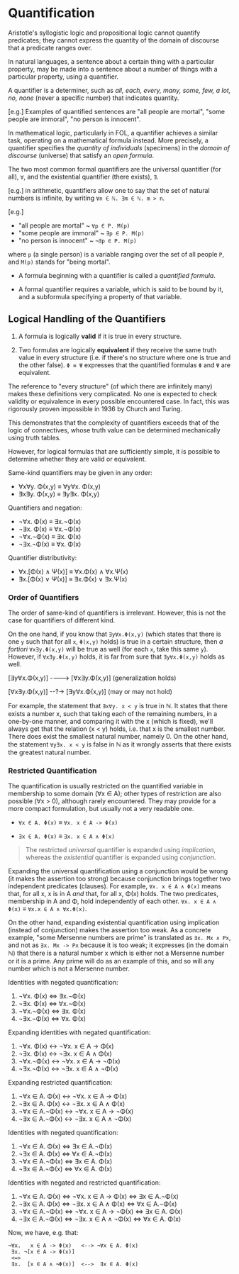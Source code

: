 # Quantification

Aristotle's syllogistic logic and propositional logic cannot quantify predicates; they cannot express the quantity of the domain of discourse that a predicate ranges over.

In natural languages, a sentence about a certain thing with a particular property, may be made into a sentence about a number of things with a particular property, using a quantifier.

A quantifier is a determiner, such as *all, each, every, many, some, few, a lot, no, none* (never a specific number) that indicates quantity.

[e.g.] Examples of quantified sentences are "all people are mortal", "some people are immoral", "no person is innocent".

In mathematical logic, particularly in FOL, a quantifier achieves a similar task, operating on a mathematical formula instead. More precisely, a quantifier specifies the *quantity of individuals* (specimens) in the *domain of discourse* (universe) that satisfy an *open formula*.


The two most common formal quantifiers are the universal quantifier (for all), `∀`, and the existential quantifier (there exists), `∃`.

[e.g.] in arithmetic, quantifiers allow one to say that the set of natural numbers is infinite, by writing `∀n ∈ ℕ. ∃m ∈ ℕ. m > n`.

[e.g.]
- "all people are mortal"   ~ `∀p ∈ P. M(p)`
- "some people are immoral" ~ `∃p ∈ P. M(p)`
- "no person is innocent"   ~ `¬∃p ∈ P. M(p)`

where `p` (a single person) is a variable ranging over the set of all people `P`, and `M(p)` stands for "being mortal".


* A formula beginning with a quantifier is called a *quantified formula*.

* A formal quantifier requires a variable, which is said to be bound by it, and a subformula specifying a property of that variable.



## Logical Handling of the Quantifiers

1. A formula is logically **valid** if it is true in every structure.

2. Two formulas are logically **equivalent** if they receive the same truth value in every structure (i.e. if there's no structure where one is true and the other false). `Φ ≡ Ψ` expresses that the quantified formulas `Φ` and `Ψ` are equivalent.

The reference to "every structure" (of which there are infinitely many) makes these definitions very complicated. No one is expected to check validity or equivalence in every possible encountered case. In fact, this was rigorously proven impossible in 1936 by Church and Turing.

This demonstrates that the complexity of quantifiers exceeds that of the logic of connectives, whose truth value can be determined mechanically using truth tables.

However, for logical formulas that are sufficiently simple, it is possible to determine whether they are valid or equivalent.

Same-kind quantifiers may be given in any order:
* ∀x∀y. Φ(x,y) ≡ ∀y∀x. Φ(x,y)
* ∃x∃y. Φ(x,y) ≡ ∃y∃x. Φ(x,y)

Quantifiers and negation:
* ¬∀x. Φ(x) ≡ ∃x.¬Φ(x)
* ¬∃x. Φ(x) ≡ ∀x.¬Φ(x)
* ¬∀x.¬Φ(x) ≡ ∃x. Φ(x)
* ¬∃x.¬Φ(x) ≡ ∀x. Φ(x)

Quantifier distributivity:
* ∀x.[Φ(x) ∧ Ψ(x)] ≡ ∀x.Φ(x) ∧ ∀x.Ψ(x)
* ∃x.[Φ(x) ∨ Ψ(x)] ≡ ∃x.Φ(x) ∨ ∃x.Ψ(x)


### Order of Quantifiers

The order of same-kind of quantifiers is irrelevant. However, this is not the case for quantifiers of different kind.

On the one hand, if you know that `∃y∀x.Φ(x,y)` (which states that there is one `y` such that for all `x`, `Φ(x,y)` holds) is true in a certain structure, then *a fortiori* `∀x∃y.Φ(x,y)` will be true as well (for each `x`, take this same `y`). However, if `∀x∃y.Φ(x,y)` holds, it is far from sure that `∃y∀x.Φ(x,y)` holds as well.

[∃y∀x.Φ(x,y)] ----> [∀x∃y.Φ(x,y)] (generalization holds)

[∀x∃y.Φ(x,y)] --?-> [∃y∀x.Φ(x,y)] (may or may not hold)

For example, the statement that `∃x∀y. x < y` is true in ℕ. It states that there exists a number x, such that taking each of the remaining numbers, in a one-by-one manner, and comparing it with the x (which is fixed), we'll always get that the relation (x < y) holds, i.e. that x is the smallest number. There does exist the smallest natural number, namely 0. On the other hand, the statement `∀y∃x. x < y` is false in ℕ as it wrongly asserts that there exists the greatest natural number.


### Restricted Quantification

The quantification is usually restricted on the quantified variable in membership to some domain (∀x ∈ A); other types of restriction are also possible (∀x > 0), although rarely encountered. They may provide for a more compact formulation, but usually not a very readable one.

* `∀x ∈ A. Φ(x)` ≡ `∀x. x ∈ A -> Φ(x)`

* `∃x ∈ A. Φ(x)` ≡ `∃x. x ∈ A ∧ Φ(x)`

> The restricted *universal* quantifier is expanded using *implication*, whereas the *existential* quantifier is expanded using *conjunction*.

Expanding the universal quantification using a conjunction would be wrong (it makes the assertion too strong) because conjunction brings together two independent predicates (clauses). For example, `∀x. x ∈ A ∧ Φ(x)` means that, for all x, x is in A *and* that, for all x, Φ(x) holds. The two predicates, membership in A and Φ, hold independently of each other. `∀x. x ∈ A ∧ Φ(x)` ≡ `∀x.x ∈ A ∧ ∀x.Φ(x)`.

On the other hand, expanding existential quantification using implication (instead of conjunction) makes the assertion too weak. As a concrete example, "some Mersenne numbers are prime" is translated as `∃x. Mx ∧ Px`, and not as `∃x. Mx -> Px` because it is too weak; it expresses (in the domain ℕ) that there is a natural number x which is either not a Mersenne number or it is a prime. Any prime will do as an example of this, and so will any number which is not a Mersenne number.

Identities with negated quantification:
1. ¬∀x. Φ(x) <=> ∃x.¬Φ(x)
2. ¬∃x. Φ(x) <=> ∀x.¬Φ(x)
3. ¬∀x.¬Φ(x) <=> ∃x. Φ(x)
4. ¬∃x.¬Φ(x) <=> ∀x. Φ(x)

Expanding identities with negated quantification:
1. ¬∀x. Φ(x) <-> ¬∀x. x ∈ A ->  Φ(x)
2. ¬∃x. Φ(x) <-> ¬∃x. x ∈ A  ∧  Φ(x)
3. ¬∀x.¬Φ(x) <-> ¬∀x. x ∈ A -> ¬Φ(x)
4. ¬∃x.¬Φ(x) <-> ¬∃x. x ∈ A  ∧ ¬Φ(x)

Expanding restricted quantification:
1. ¬∀x ∈ A. Φ(x) <-> ¬∀x. x ∈ A ->  Φ(x)
2. ¬∃x ∈ A. Φ(x) <-> ¬∃x. x ∈ A  ∧  Φ(x)
3. ¬∀x ∈ A.¬Φ(x) <-> ¬∀x. x ∈ A -> ¬Φ(x)
4. ¬∃x ∈ A.¬Φ(x) <-> ¬∃x. x ∈ A  ∧ ¬Φ(x)

Identities with negated quantification:
1. ¬∀x ∈ A. Φ(x) <=> ∃x ∈ A.¬Φ(x)
2. ¬∃x ∈ A. Φ(x) <=> ∀x ∈ A.¬Φ(x)
3. ¬∀x ∈ A.¬Φ(x) <=> ∃x ∈ A. Φ(x)
4. ¬∃x ∈ A.¬Φ(x) <=> ∀x ∈ A. Φ(x)

Identities with negated and restricted quantification:
1. ¬∀x ∈ A. Φ(x) <=> ¬∀x. x ∈ A ->  Φ(x) <=> ∃x ∈ A.¬Φ(x)
2. ¬∃x ∈ A. Φ(x) <=> ¬∃x. x ∈ A  ∧  Φ(x) <=> ∀x ∈ A.¬Φ(x)
3. ¬∀x ∈ A.¬Φ(x) <=> ¬∀x. x ∈ A -> ¬Φ(x) <=> ∃x ∈ A. Φ(x)
4. ¬∃x ∈ A.¬Φ(x) <=> ¬∃x. x ∈ A  ∧ ¬Φ(x) <=> ∀x ∈ A. Φ(x)


Now, we have, e.g. that:

```
¬∀x.   x ∈ A -> Φ(x)   <--> ¬∀x ∈ A. Φ(x)
 ∃x. ¬[x ∈ A -> Φ(x)]
 <=>
 ∃x.  [x ∈ A ∧ ¬Φ(x)]  <-->  ∃x ∈ A. Φ(x)
```
